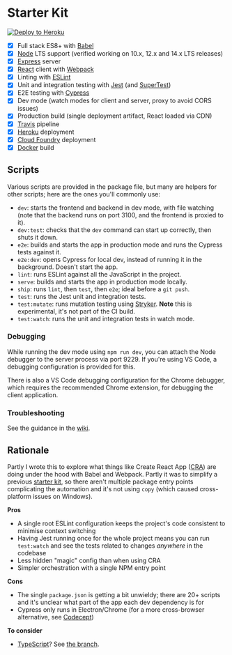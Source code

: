 # Starter Kit

[![Deploy to Heroku](https://www.herokucdn.com/deploy/button.svg)](https://heroku.com/deploy)

 - [x] Full stack ES8+ with [Babel]
 - [x] [Node] LTS support (verified working on 10.x, 12.x and 14.x LTS releases)
 - [x] [Express] server
 - [x] [React] client with [Webpack]
 - [x] Linting with [ESLint]
 - [x] Unit and integration testing with [Jest] (and [SuperTest])
 - [x] E2E testing with [Cypress]
 - [x] Dev mode (watch modes for client and server, proxy to avoid CORS issues)
 - [x] Production build (single deployment artifact, React loaded via CDN)
 - [x] [Travis] pipeline
 - [x] [Heroku] deployment
 - [x] [Cloud Foundry] deployment
 - [x] [Docker] build

## Scripts

Various scripts are provided in the package file, but many are helpers for other scripts; here are the ones you'll
commonly use:

 - `dev`: starts the frontend and backend in dev mode, with file watching (note that the backend runs on port 3100, and
    the frontend is proxied to it).
 - `dev:test`: checks that the `dev` command can start up correctly, then shuts it down.
 - `e2e`: builds and starts the app in production mode and runs the Cypress tests against it.
 - `e2e:dev`: opens Cypress for local dev, instead of running it in the background. Doesn't start the app.
 - `lint`: runs ESLint against all the JavaScript in the project.
 - `serve`: builds and starts the app in production mode locally.
 - `ship`: runs `lint`, then `test`, then `e2e`; ideal before a `git push`.
 - `test`: runs the Jest unit and integration tests.
 - `test:mutate`: runs mutation testing using [Stryker]. **Note** this is experimental, it's not part of the CI build.
 - `test:watch`: runs the unit and integration tests in watch mode.

### Debugging

While running the dev mode using `npm run dev`, you can attach the Node debugger to the server process via port 9229.
If you're using VS Code, a debugging configuration is provided for this.

There is also a VS Code debugging configuration for the Chrome debugger, which requires the recommended Chrome
extension, for debugging the client application.

### Troubleshooting

See the guidance in the [wiki].

## Rationale

Partly I wrote this to explore what things like Create React App ([CRA]) are doing under the hood with Babel and
Webpack. Partly it was to simplify a previous [starter kit], so there aren't multiple package entry points complicating
the automation and it's not using `copy` (which caused cross-platform issues on Windows).

**Pros**

 - A single root ESLint configuration keeps the project's code consistent to minimise context switching
 - Having Jest running once for the whole project means you can run `test:watch` and see the tests related to changes
    *anywhere* in the codebase
 - Less hidden "magic" config than when using CRA
 - Simpler orchestration with a single NPM entry point

**Cons**

 - The single `package.json` is getting a bit unwieldy; there are 20+ scripts and it's unclear what part of the app
    each dev dependency is for
 - Cypress only runs in Electron/Chrome (for a more cross-browser alternative, see [Codecept])

**To consider**

 - [TypeScript]? See [the branch].

  [Babel]: https://babeljs.io/
  [Cloud Foundry]: https://www.cloudfoundry.org/
  [Codecept]: https://codecept.io/
  [CRA]: https://facebook.github.io/create-react-app/
  [Cypress]: https://www.cypress.io/
  [Docker]: https://www.docker.com
  [ESLint]: https://eslint.org/
  [Express]: https://expressjs.com/
  [Express router]: https://expressjs.com/en/guide/routing.html#express-router
  [Heroku]: https://www.heroku.com/
  [Jest]: https://jestjs.io/
  [manual mocks]: https://jestjs.io/docs/en/manual-mocks#mocking-user-modules
  [Node]: https://nodejs.org/en/
  [React]: https://reactjs.org/
  [starter kit]: https://github.com/textbook/cyf-app-starter
  [Stryker]: https://stryker-mutator.io/
  [SuperTest]: https://github.com/visionmedia/supertest
  [the branch]: https://github.com/textbook/starter-kit/tree/typescript
  [Travis]: https://travis-ci.org/
  [TypeScript]: https://www.typescriptlang.org/
  [Webpack]: https://webpack.js.org/
  [wiki]: https://github.com/textbook/starter-kit/wiki
